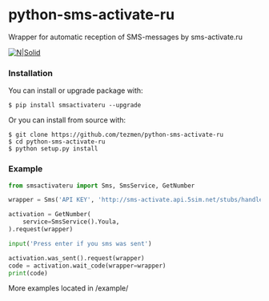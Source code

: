 # python-sms-activate-ru
Wrapper for automatic reception of SMS-messages by sms-activate.ru

[![N|Solid](https://img.shields.io/pypi/pyversions/smsactivateru.svg)](https://pypi.python.org/pypi/smsactivateru)

### Installation
You can install or upgrade package with:
```
$ pip install smsactivateru --upgrade
```
Or you can install from source with:
```
$ git clone https://github.com/tezmen/python-sms-activate-ru
$ cd python-sms-activate-ru
$ python setup.py install
```
### Example
```python
from smsactivateru import Sms, SmsService, GetNumber

wrapper = Sms('API KEY', 'http://sms-activate.api.5sim.net/stubs/handler_api.php')

activation = GetNumber(
	service=SmsService().Youla,
).request(wrapper)

input('Press enter if you sms was sent')

activation.was_sent().request(wrapper)
code = activation.wait_code(wrapper=wrapper)
print(code)
```
More examples located in /example/
